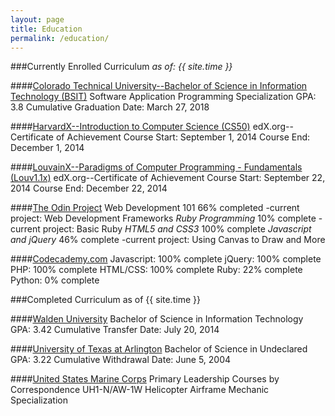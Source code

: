 ```yaml
---
layout: page
title: Education
permalink: /education/
---
```


###Currently Enrolled Curriculum _as of: {{ site.time }}_

####[Colorado Technical University--Bachelor of Science in Information Technology (BSIT)](http://www.coloradotech.edu)
    Software Application Programming Specialization
        GPA: 3.8 Cumulative
        Graduation Date: March 27, 2018

####[HarvardX--Introduction to Computer Science (CS50)](http://edx.org)
    edX.org--Certificate of Achievement
        Course Start: September 1, 2014
        Course End: December 1, 2014

####[LouvainX--Paradigms of Computer Programming - Fundamentals (Louv1.1x)](http://edx.org)
    edX.org--Certificate of Achievement
        Course Start: September 22, 2014
        Course End:  December 22, 2014

####[The Odin Project](http://theodinproject.com)
    Web Development 101
        66% completed
            -current project: Web Development Frameworks
    *Ruby Programming*
        10% complete
            -current project: Basic Ruby
    *HTML5 and CSS3*
        100% complete
    *Javascript and jQuery*
        46% complete
            -current project: Using Canvas to Draw and More

####[Codecademy.com](http://codecademy.com)
    Javascript: 100% complete
    jQuery: 100% complete
    PHP: 100% complete
    HTML/CSS: 100% complete
    Ruby: 22% complete
    Python: 0% complete

###Completed Curriculum as of {{ site.time }}

####[Walden University](http://waldenu.edu)
    Bachelor of Science in Information Technology
        GPA: 3.42 Cumulative
        Transfer Date:  July 20, 2014

####[University of Texas at Arlington](http://uta.edu)
    Bachelor of Science in Undeclared
    GPA: 3.22 Cumulative
    Withdrawal Date: June 5, 2004

####[United States Marine Corps](http://ebenefits.va.gov)
    Primary Leadership Courses by Correspondence
    UH1-N/AW-1W Helicopter Airframe Mechanic Specialization

